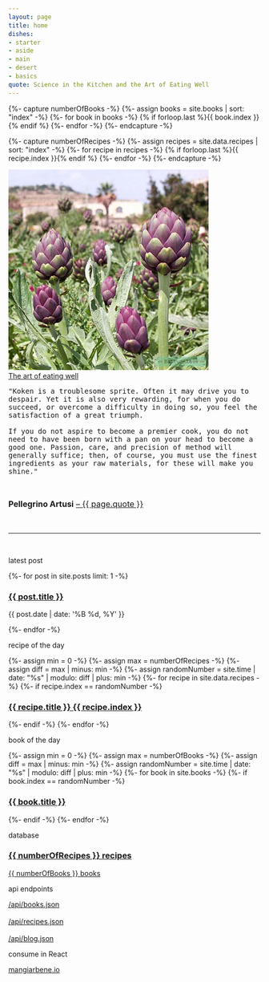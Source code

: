 ```yaml
---
layout: page
title: home
dishes: 
- starter
- aside
- main
- desert
- basics
quote: Science in the Kitchen and the Art of Eating Well
---
```

{%- capture numberOfBooks -%}
{%- assign books = site.books | sort: "index" -%}
{%- for book in books -%}
    {% if forloop.last %}{{ book.index }}{% endif %}
{%- endfor -%}
{%- endcapture -%}

{%- capture numberOfRecipes -%}
{%- assign recipes = site.data.recipes | sort: "index" -%}
{%- for recipe in recipes -%}
    {% if forloop.last %}{{ recipe.index }}{% endif %}
{%- endfor -%}
{%- endcapture -%}
<div class="home-img">
    <img src="/img/artisjok.jpg" alt="">
    <div class="theart">
        <a href='/books/{{ page.quote | slugify }}'>The art of eating well</a>
    </div>       
</div>
<div class="home-quote">
    <p style="font-family: Monospace">
    "Koken is a troublesome sprite. Often it may drive you to despair. Yet it is also very rewarding, for when you do succeed, or overcome a difficulty in doing so, you feel the satisfaction of a great triumph. <br><br> If you do not aspire to become a premier cook, you do not need to have been born with a pan on your head to become a good one. <span>Passion, care, and precision of method will generally suffice; then, of course, you must use the finest ingredients as your raw materials, for these will make you shine.</span>"
    </p>
    <br>
    <p style="font-size: 16px; margin-bottom: 48px;">    
        <b>Pellegrino Artusi</b> 
        <a href="/books/{{ page.quote | slugify }}">– {{ page.quote }}</a>
    </p>
</div>
<hr>
<br>
<!-- latest post -->
<p class="pl-2em">latest post</p>
<div class="home-post">
{%- for post in site.posts limit: 1 -%}
    <a href="{{ post.url }}">
        <h3>{{ post.title }}</h3>
    </a>
    <p class="summary">
        <span class="date">
        {{ post.date | date: '%B %d, %Y' }}
        </span>
    </p>
{%- endfor -%}
</div>
<!-- recipe of the day -->
<p class="pl-2em">recipe of the day</p>
<div class="recipe">
{%- assign min = 0 -%}
{%- assign max = numberOfRecipes -%}
{%- assign diff = max | minus: min -%}
{%- assign randomNumber = site.time | date: "%s" | modulo: diff | plus: min -%}
{%- for recipe in site.data.recipes -%}
    {%- if recipe.index == randomNumber -%}
    <a href="{{ site.basurl}}/recipes/{{ recipe.title | slugify }}">
        <h3>{{ recipe.title }} {{ recipe.index }}</h3>
    </a>
    {%- endif -%}
{%- endfor -%}
</div>
<!-- book of the day -->
<p class="pl-2em">book of the day</p>
<div class="home-book">
{%- assign min = 0 -%}
{%- assign max = numberOfBooks -%}
{%- assign diff = max | minus: min -%}
{%- assign randomNumber = site.time | date: "%s" | modulo: diff | plus: min -%}
{%- for book in site.books -%}
    {%- if book.index == randomNumber -%}
    <a href="{{ site.basurl}}/books/{{ book.title | slugify }}">
        <h3>{{ book.title }}</h3>
    </a>
    {%- endif -%}
{%- endfor -%}
</div>
<!-- database -->
<p class="pl-2em">database</p>
<div class="home-database">
<a href="/recipes" class="nav-link">
    <h3>{{ numberOfRecipes }} recipes </h3>    
</a>
<a href="/books" class="nav-link">
    <p>{{ numberOfBooks }} books</p>   
</a>
</div>
<p class="pl-2em">api endpoints</p>
<a href='{{ site.basurl }}/api/books.json'>/api/books.json</a>
<br><br>
<a href='{{ site.basurl }}/api/recipes.json'>/api/recipes.json</a>
<br><br>
<a href='{{ site.basurl }}/api/blog.json'>/api/blog.json</a>
<p class="pl-2em">consume in React</p>
<a href='https://mangiarbene.io'>mangiarbene.io</a>
